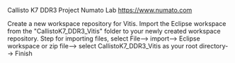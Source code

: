 Callisto K7 DDR3 Project
Numato Lab
https://www.numato.com

 Create a new workspace repository for Vitis. Import the Eclipse workspace from the "CallistoK7_DDR3_Vitis" folder to your newly created workspace repository. 
 Step for importing files, select File--> import--> Eclipse workspace or zip file--> select CallistoK7_DDR3_Vitis as your root directory--> Finish